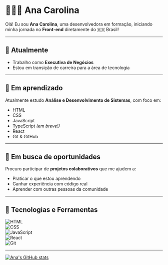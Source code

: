 # 👩🏻‍💻 Ana Carolina

Olá! Eu sou **Ana Carolina**, uma desenvolvedora em formação, iniciando minha jornada no **Front-end** diretamente do 🇧🇷 Brasil!

---

## 🔭 Atualmente

- Trabalho como **Executiva de Negócios**
- Estou em transição de carreira para a área de tecnologia

---

## 🌱 Em aprendizado

Atualmente estudo **Análise e Desenvolvimento de Sistemas**, com foco em:

- HTML  
- CSS  
- JavaScript  
- TypeScript *(em breve!)*  
- React  
- Git & GitHub  

---

## 🤝 Em busca de oportunidades

Procuro participar de **projetos colaborativos** que me ajudem a:

- Praticar o que estou aprendendo  
- Ganhar experiência com código real  
- Aprender com outras pessoas da comunidade  

---

## 🚀 Tecnologias e Ferramentas

![HTML](https://img.shields.io/badge/HTML5-E34F26?style=for-the-badge&logo=html5&logoColor=white)  
![CSS](https://img.shields.io/badge/CSS3-1572B6?style=for-the-badge&logo=css3&logoColor=white)  
![JavaScript](https://img.shields.io/badge/JavaScript-F7DF1E?style=for-the-badge&logo=javascript&logoColor=black)  
![React](https://img.shields.io/badge/React-20232A?style=for-the-badge&logo=react&logoColor=61DAFB)  
![Git](https://img.shields.io/badge/Git-F05032?style=for-the-badge&logo=git&logoColor=white)  

---




[![Ana's GitHub stats](https://github-readme-stats.vercel.app/api?username=AnaDosSantos&show_icons=true&theme=radical)](https://github.com/anuraghazra/github-readme-stats)








   
